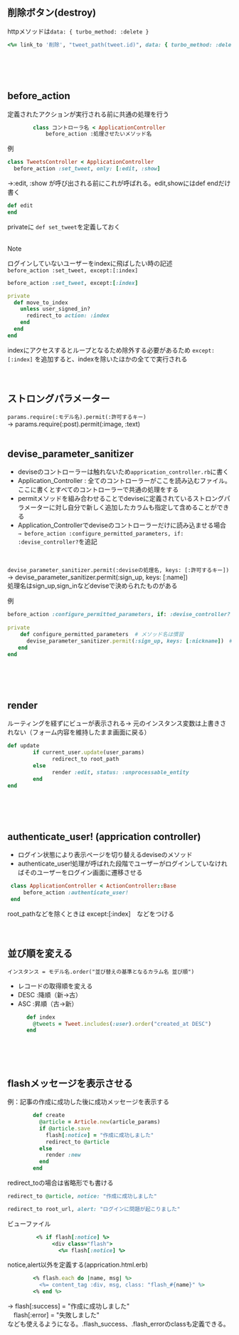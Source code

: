## 削除ボタン(destroy) 
httpメソッドは`data: { turbo_method: :delete }`
```ruby
<%= link_to '削除', "tweet_path(tweet.id)", data: { turbo_method: :delete } %>
```
<br><br><br>

## before_action
定義されたアクションが実行される前に共通の処理を行う
```ruby
        class コントローラ名 < ApplicationController
            before_action :処理させたいメソッド名
```
例
```ruby
class TweetsController < ApplicationController
  before_action :set_tweet, only: [:edit, :show]
```

→:edit, :show  が呼び出される前にこれが呼ばれる。edit,showにはdef endだけ書く

```ruby
def edit
end
```
privateに `def set_tweet`を定義しておく  
<br>

> [!NOTE]
>ログインしていないユーザーをindexに飛ばしたい時の記述  
`before_action :set_tweet, except:[:index]`
```ruby
before_action :set_tweet, except:[:index]

private
  def move_to_index
    unless user_signed_in?
      redirect_to action: :index
    end
  end
end
```
indexにアクセスするとループとなるため除外する必要があるため
`except:[:index]`
を追加すると、indexを除いたほかの全てで実行される
<br><br><br>

## ストロングパラメーター
`params.require(:モデル名).permit(:許可するキー)`  
→ params.require(:post).permit(:image, :text) 
<br><br>

## devise_parameter_sanitizer
* deviseのコントローラーは触れないため`apprication_controller.rb`に書く
* Application_Controller : 全てのコントローラーがここを読み込むファイル。ここに書くとすべてのコントローラーで共通の処理をする
* permitメソッドを組み合わせることでdeviseに定義されているストロングパラメーターに対し自分で新しく追加したカラムも指定して含めることができる
* Application_Controllerでdeviseのコントローラーだけに読み込ませる場合  
`→ before_action :configure_permitted_parameters, if: :devise_controller?`を追記
<br>

`devise_parameter_sanitizer.permit(:deviseの処理名, keys: [:許可するキー])`  
→ devise_parameter_sanitizer.permit(:sign_up, keys: [:name])  
処理名はsign_up,sign_inなどdeviseで決められたものがある

例
```ruby
before_action :configure_permitted_parameters, if: :devise_controller?
    
private
    def configure_permitted_parameters  # メソッド名は慣習
      devise_parameter_sanitizer.permit(:sign_up, keys: [:nickname])　# deviseのUserモデルにパラメーターを許可
　　end
end
```
<br><br><br>

## render
ルーティングを経ずにビューが表示される→ 元のインスタンス変数は上書きされない（フォーム内容を維持したまま画面に戻る）
```ruby
def update
        if current_user.update(user_params)
              redirect_to root_path
        else
              render :edit, status: :unprocessable_entity
        end
end
```
<br><br><br>

## authenticate_user! (apprication controller)
* ログイン状態により表示ページを切り替えるdeviseのメソッド
* authenticate_user!処理が呼ばれた段階でユーザーがログインしていなければそのユーザーをログイン画面に遷移させる
```ruby
 class ApplicationController < ActionController::Base
     before_action :authenticate_user!
 end
```
root_pathなどを除くときは except:[:index]　などをつける
<br><br><br>

## 並び順を変える
`インスタンス = モデル名.order("並び替えの基準となるカラム名 並び順")`
* レコードの取得順を変える  
* DESC :降順（新→古）
* ASC :昇順（古→新）

```ruby
      def index
        @tweets = Tweet.includes(:user).order("created_at DESC")
      end
```
<br><br><br>

## flashメッセージを表示させる
例：記事の作成に成功した後に成功メッセージを表示する
```ruby
        def create
          @article = Article.new(article_params)
          if @article.save
            flash[:notice] = "作成に成功しました"
            redirect_to @article
          else
            render :new
          end
        end
```
redirect_toの場合は省略形でも書ける
```ruby
redirect_to @article, notice: "作成に成功しました"

redirect_to root_url, alert: "ログインに問題が起こりました"
```


ビューファイル
```ruby
         <% if flash[:notice] %>
              <div class="flash">
                <%= flash[:notice] %>
```

notice,alert以外を定義する(apprication.html.erb)
```ruby
        <% flash.each do |name, msg| %>
          <%= content_tag :div, msg, class: "flash_#{name}" %>
        <% end %>
```
→ flash[:success] = "作成に成功しました"  
　flash[:error] = "失敗しました"  
 なども使えるようになる。.flash_success、.flash_errorのclassも定義できる。
 <br><br><br>
